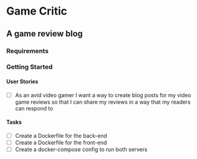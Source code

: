 # Game Critic

## A game review blog

### Requirements

### Getting Started

#### User Stories

- [ ] As an avid video gamer I want a way to create blog posts for my video game reviews so that I can share my reviews in a way that my readers can respond to

#### Tasks

- [ ] Create a Dockerfile for the back-end
- [ ] Create a Dockerfile for the front-end
- [ ] Create a docker-compose config to run both servers
